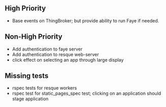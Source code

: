 ## High Priority
+ Base events on ThingBroker; but provide ability to run Faye if needed.

## Non-High Priority

+ Add authentication to faye server
+ Add authentication to resque web-server
+ click effect on selecting an app through large display

## Missing tests

+ rspec tests for resque workers
+ rspec test for static_pages_spec test; clicking on an application should stage application
